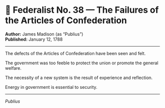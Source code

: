 # 📜 Federalist No. 38 — The Failures of the Articles of Confederation

**Author:** James Madison (as “Publius”)  
**Published:** January 12, 1788

---

The defects of the Articles of Confederation have been seen and felt.

The government was too feeble to protect the union or promote the general welfare.

The necessity of a new system is the result of experience and reflection.

Energy in government is essential to security.

---

*Publius*
